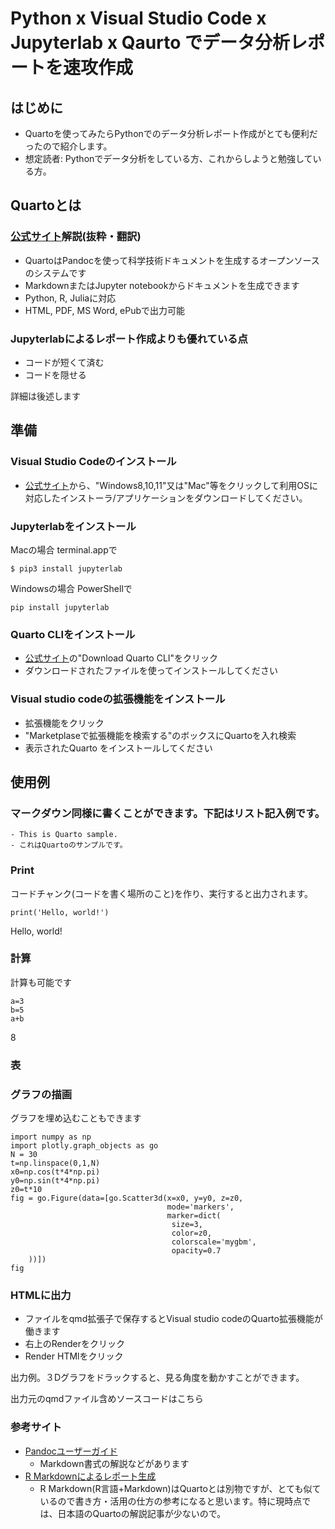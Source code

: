 # Python x Visual Studio Code x Jupyterlab x Qaurto でデータ分析レポートを速攻作成

## はじめに

- Quartoを使ってみたらPythonでのデータ分析レポート作成がとても便利だったので紹介します。
- 想定読者: Pythonでデータ分析をしている方、これからしようと勉強している方。
## Quartoとは

### [公式サイト](https://quarto.org/)解説(抜粋・翻訳)

- QuartoはPandocを使って科学技術ドキュメントを生成するオープンソースのシステムです
- MarkdownまたはJupyter notebookからドキュメントを生成できます
- Python, R, Juliaに対応
- HTML, PDF, MS Word, ePubで出力可能

### Jupyterlabによるレポート作成よりも優れている点

- コードが短くて済む
- コードを隠せる

詳細は後述します
## 準備

### Visual Studio Codeのインストール

- [公式サイト](https://code.visualstudio.com/download)から、"Windows8,10,11"又は"Mac"等をクリックして利用OSに対応したインストーラ/アプリケーションをダウンロードしてください。
### Jupyterlabをインストール

Macの場合 terminal.appで

```
$ pip3 install jupyterlab
```

Windowsの場合 PowerShellで

```
pip install jupyterlab
```

### Quarto CLIをインストール
 - [公式サイト](https://quarto.org/docs/get-started/)の"Download Quarto CLI"をクリック
 - ダウンロードされたファイルを使ってインストールしてください

### Visual studio codeの拡張機能をインストール
  - 拡張機能をクリック
  - "Marketplaseで拡張機能を検索する"のボックスにQuartoを入れ検索
  - 表示されたQuarto をインストールしてください

## 使用例

### マークダウン同様に書くことができます。下記はリスト記入例です。
```
- This is Quarto sample.
- これはQuartoのサンプルです。
```

### Print
コードチャンク(コードを書く場所のこと)を作り、実行すると出力されます。
```python: index.qmd
print('Hello, world!')
```
Hello, world!

### 計算
計算も可能です
```python: index.qmd
a=3
b=5
a+b
```
8

### 表


### グラフの描画
グラフを埋め込むこともできます
```python: index.qmd
import numpy as np
import plotly.graph_objects as go
N = 30
t=np.linspace(0,1,N)
x0=np.cos(t*4*np.pi)
y0=np.sin(t*4*np.pi)
z0=t*10
fig = go.Figure(data=[go.Scatter3d(x=x0, y=y0, z=z0,
                                   mode='markers',
                                   marker=dict(
                                    size=3,
                                    color=z0,
                                    colorscale='mygbm',
                                    opacity=0.7
    ))])
fig
```

### HTMLに出力

- ファイルをqmd拡張子で保存するとVisual studio codeのQuarto拡張機能が働きます
- 右上のRenderをクリック
- Render HTMlをクリック

出力例。３Dグラフをドラックすると、見る角度を動かすことができます。

出力元のqmdファイル含めソースコードはこちら

### 参考サイト

- [Pandocユーザーガイド](https://pandoc-doc-ja.readthedocs.io/ja/latest/users-guide.html)
  - Markdown書式の解説などがあります
- [R Markdownによるレポート生成](https://qiita.com/tomotagwork/items/c92fb40a76f56ea16aa4)
  - R Markdown(R言語+Markdown)はQuartoとは別物ですが、とても似ているので書き方・活用の仕方の参考になると思います。特に現時点では、日本語のQuartoの解説記事が少ないので。